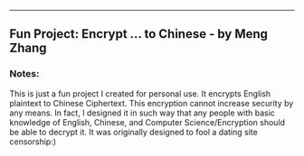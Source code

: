 ------
Fun Project: Encrypt ... to Chinese - by Meng Zhang
------

### Notes:
This is just a fun project I created for personal use. It encrypts English plaintext to Chinese Ciphertext.
This encryption cannot increase security by any means. In fact, I designed it in such way that any people with basic knowledge of English, Chinese, and Computer Science/Encryption should be able to decrypt it. It was originally designed to fool a dating site censorship:)

